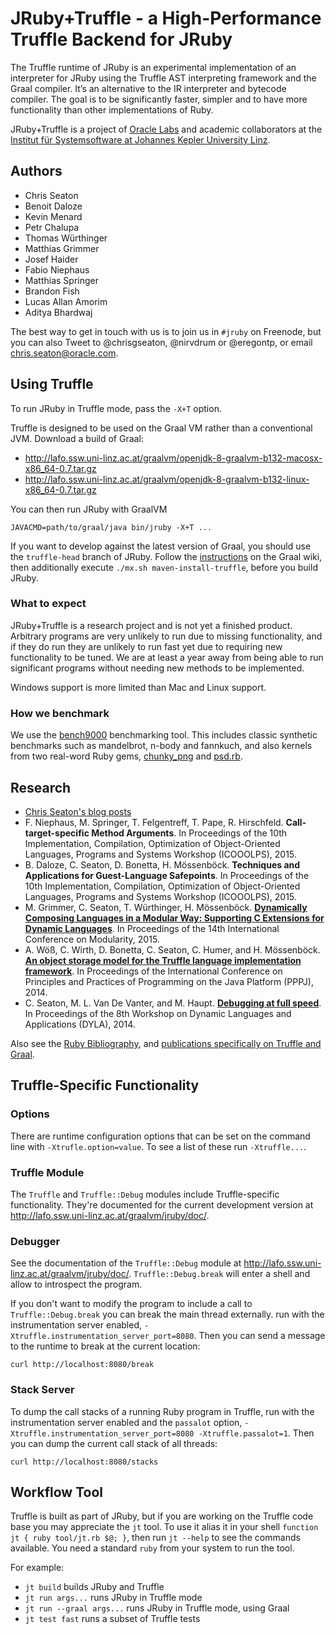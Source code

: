 # JRuby+Truffle - a High-Performance Truffle Backend for JRuby

The Truffle runtime of JRuby is an experimental implementation of an interpreter
for JRuby using the Truffle AST interpreting framework and the Graal compiler.
It’s an alternative to the IR interpreter and bytecode compiler. The goal is to
be significantly faster, simpler and to have more functionality than other
implementations of Ruby.

JRuby+Truffle is a project of [Oracle Labs](https://labs.oracle.com) and
academic collaborators at the [Institut für Systemsoftware at Johannes Kepler
University Linz](http://ssw.jku.at).

## Authors

* Chris Seaton
* Benoit Daloze
* Kevin Menard
* Petr Chalupa
* Thomas Würthinger
* Matthias Grimmer
* Josef Haider
* Fabio Niephaus
* Matthias Springer
* Brandon Fish
* Lucas Allan Amorim
* Aditya Bhardwaj

The best way to get in touch with us is to join us in `#jruby` on Freenode, but you can also Tweet to @chrisgseaton, @nirvdrum or @eregontp, or email chris.seaton@oracle.com.

## Using Truffle

To run JRuby in Truffle mode, pass the `-X+T` option.

Truffle is designed to be used on the Graal VM rather than a conventional JVM.
Download a build of Graal:

* http://lafo.ssw.uni-linz.ac.at/graalvm/openjdk-8-graalvm-b132-macosx-x86_64-0.7.tar.gz
* http://lafo.ssw.uni-linz.ac.at/graalvm/openjdk-8-graalvm-b132-linux-x86_64-0.7.tar.gz

You can then run JRuby with GraalVM

    JAVACMD=path/to/graal/java bin/jruby -X+T ...

If you want to develop against the latest version of Graal, you should use the
`truffle-head` branch of JRuby. Follow the
[instructions](https://wiki.openjdk.java.net/display/Graal/Instructions) on the
Graal wiki, then additionally execute `./mx.sh maven-install-truffle`, before
you build JRuby.

### What to expect

JRuby+Truffle is a research project and is not yet a finished product. Arbitrary
programs are very unlikely to run due to missing functionality, and if they do
run they are unlikely to run fast yet due to requiring new functionality to be
tuned. We are at least a year away from being able to run significant programs
without needing new methods to be implemented.

Windows support is more limited than Mac and Linux support.

### How we benchmark

We use the [bench9000](https://github.com/jruby/bench9000) benchmarking tool.
This includes classic synthetic benchmarks such as mandelbrot, n-body and
fannkuch, and also kernels from two real-word Ruby gems,
[chunky_png](https://github.com/wvanbergen/chunky_png) and
[psd.rb](https://github.com/layervault/psd.rb).

## Research

* [Chris Seaton's blog posts](http://www.chrisseaton.com/rubytruffle/)
* F. Niephaus, M. Springer, T. Felgentreff, T. Pape, R. Hirschfeld. **Call-target-specific Method Arguments**. In Proceedings of the 10th Implementation, Compilation, Optimization of Object-Oriented Languages, Programs and Systems Workshop (ICOOOLPS), 2015.
* B. Daloze, C. Seaton, D. Bonetta, H. Mössenböck. **Techniques and Applications for Guest-Language Safepoints**. In Proceedings of the 10th Implementation, Compilation, Optimization of Object-Oriented Languages, Programs and Systems Workshop (ICOOOLPS), 2015.
* M. Grimmer, C. Seaton, T. Würthinger, H. Mössenböck. **[Dynamically Composing Languages in a Modular Way: Supporting C Extensions for Dynamic Languages](http://www.chrisseaton.com/rubytruffle/modularity15/rubyextensions.pdf)**. In Proceedings of the 14th International Conference on Modularity, 2015.
* A. Wöß, C. Wirth, D. Bonetta, C. Seaton, C. Humer, and H. Mössenböck. **[An object storage model for the Truffle language implementation framework](http://www.chrisseaton.com/rubytruffle/pppj14-om/pppj14-om.pdf)**. In Proceedings of the International Conference on Principles and Practices of Programming on the Java Platform (PPPJ), 2014.
* C. Seaton, M. L. Van De Vanter, and M. Haupt. **[Debugging at full speed](http://www.lifl.fr/dyla14/papers/dyla14-3-Debugging_at_Full_Speed.pdf)**. In Proceedings of the 8th Workshop on Dynamic Languages and Applications (DYLA), 2014.

Also see the [Ruby Bibliography](http://rubybib.org), and
[publications specifically on Truffle and Graal](https://wiki.openjdk.java.net/display/Graal/Publications+and+Presentations).

## Truffle-Specific Functionality

### Options

There are runtime configuration options that can be set on the command line with
`-Xtrufle.option=value`. To see a list of these run `-Xtruffle...`.

### Truffle Module

The `Truffle` and `Truffle::Debug` modules include Truffle-specific
functionality. They're documented for the current development version at
http://lafo.ssw.uni-linz.ac.at/graalvm/jruby/doc/.

### Debugger

See the documentation of the `Truffle::Debug` module at
http://lafo.ssw.uni-linz.ac.at/graalvm/jruby/doc/. `Truffle::Debug.break` will
enter a shell and allow to introspect the program.

If you don't want to modify the program to include a call to
`Truffle::Debug.break` you can break the main thread externally. run with the
instrumentation server enabled, `-Xtruffle.instrumentation_server_port=8080`.
Then you can send a message to the runtime to break at the current location:

    curl http://localhost:8080/break

### Stack Server

To dump the call stacks of a running Ruby program in Truffle, run with the
instrumentation server enabled and the `passalot` option,
`-Xtruffle.instrumentation_server_port=8080 -Xtruffle.passalot=1`. Then you can
dump the current call stack of all threads:

    curl http://localhost:8080/stacks

## Workflow Tool

Truffle is built as part of JRuby, but if you are working on the Truffle code
base you may appreciate the `jt` tool. To use it alias it in your shell
`function jt { ruby tool/jt.rb $@; }`, then run `jt --help` to see the commands
available. You need a standard `ruby` from your system to run the tool.

For example:

* `jt build` builds JRuby and Truffle
* `jt run args...` runs JRuby in Truffle mode
* `jt run --graal args...` runs JRuby in Truffle mode, using Graal
* `jt test fast` runs a subset of Truffle tests
